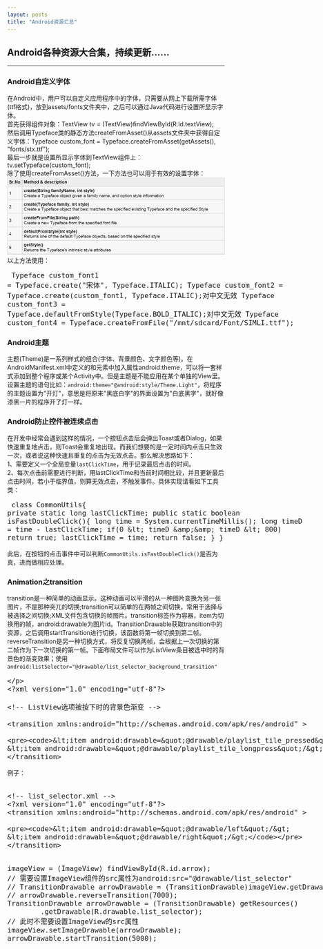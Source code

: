 ```yaml
---
layout: posts
title: "Android资源汇总"
---    
```

## Android各种资源大合集，持续更新……
-------------------------------------------  
### Android自定义字体
在Android中，用户可以自定义应用程序中的字体，只需要从网上下载所需字体(ttf格式)，放到assets/fonts文件夹中，之后可以通过Java代码进行设置所显示字体。     
首先获得组件对象：TextView tv = (TextView)findViewById(R.id.textView);      
然后调用Typeface类的静态方法createFromAsset()从assets文件夹中获得自定义字体：Typeface custom_font = Typeface.createFromAsset(getAssets(), "fonts/stx.ttf");     
最后一步就是设置所显示字体到TextView组件上：tv.setTypeface(custom_font);     
除了使用createFromAsset()方法，一下方法也可以用于有效的设置字体：    
![设置字体](/images/android/setfont.jpg)     
以上方法使用：     
<font size=4px>
<xmp class="prettyprint linenums">
Typeface custom_font1 = Typeface.create("宋体", Typeface.ITALIC);
Typeface custom_font2 = Typeface.create(custom_font1, Typeface.ITALIC);对中文无效
Typeface custom_font3 = Typeface.defaultFromStyle(Typeface.BOLD_ITALIC);对中文无效
Typeface custom_font4 = Typeface.createFromFile("/mnt/sdcard/Font/SIMLI.ttf");
</xmp>
</font>
### Android主题
主题(Theme)是一系列样式的组合(字体、背景颜色、文字颜色等)。在AndroidManifest.xml中定义的<application>和<activity>元素中加入属性android:theme，可以将一套样式添加到整个程序或某个Activity中。但是主题是不能应用在某个单独的View里。设置主题的语句比如：`android:theme="@android:style/Theme.Light"`，将程序的主题设置为"开灯"，意思是将原来"黑底白字"的界面设置为"白底黑字"，就好像漆黑一片的程序开了灯一样。     
### Android防止控件被连续点击
在开发中经常会遇到这样的情况，一个按钮点击后会弹出Toast或者Dialog，如果快速重复地点击，则Toast会重复地出现。而我们想要的是一定时间内点击只生效一次，或者说这种快速且重复的点击为无效点击。那么解决思路如下：     
1、需要定义一个全局变量`lastClickTime`，用于记录最后点击的时间。     
2、每次点击前需要进行判断，用lastClickTime和当前时间相比较，并且更新最后点击时间，若小于临界值，则算无效点击，不触发事件。具体实现请看如下工具类：     
<font size=4px>
<xmp class="prettyprint linenums">
class CommonUtils{
	private static long lastClickTime;
	public static boolean isFastDoubleClick(){
		long time = System.currentTimeMillis();
		long timeD = time - lastClickTime;
		if(0 < timeD && timeD < 800)
			return true;
		lastClickTime = time;
		return false;
	}
}
</xmp>
</font>
此后，在按钮的点击事件中可以判断`CommonUtils.isFastDoubleClick()`是否为真，进而做相应处理。     
### Animation之transition
transition是一种简单的动画显示。这种动画可以平滑的从一种图片变换为另一张图片，不是那种突兀的切换;transition可以简单的在两帧之间切换，常用于选择与被选择之间切换;XML文件包含切换的帧图片。transition标签作为容器，item为切换用的帧，android:drawable为图片id。TransitionDrawable获取transition中的资源，之后调用startTransition进行切换，该函数将第一帧切换到第二帧。reverseTransition是另一种切换方式，将反复切换两帧，会根据上一次切换的第二帧作为下一次切换的第一帧。下面布局文件可以作为ListView条目被选中时的背景色的渐变效果；使用`android:listSelector="@drawable/list_selector_background_transition"`      
<font size=4px>
<xmp class="prettyprint linenums">
<?xml version="1.0" encoding="utf-8"?>
<!-- ListView选项被按下时的背景色渐变 -->
<transition xmlns:android="http://schemas.android.com/apk/res/android" >

    <item android:drawable="@drawable/playlist_tile_pressed"/>
    <item android:drawable="@drawable/playlist_tile_longpress"/>

</transition>
</xmp>
</font>
例子：
<font size=4px>
<xmp class="prettyprint linenums">
<!-- list_selector.xml -->
<?xml version="1.0" encoding="utf-8"?>
<transition xmlns:android="http://schemas.android.com/apk/res/android" >

    <item android:drawable="@drawable/left"/>
    <item android:drawable="@drawable/right"/>

</transition>
</xmp>
</font>
<font size=4px>
<xmp class="prettyprint linenums">
imageView = (ImageView) findViewById(R.id.arrow);
// 需要设置ImageView组件的src属性为android:src="@drawable/list_selector"
// TransitionDrawable arrowDrawable = (TransitionDrawable)imageView.getDrawable();
// arrowDrawable.reverseTransition(7000);
TransitionDrawable arrowDrawable = (TransitionDrawable) getResources()
		.getDrawable(R.drawable.list_selector);
// 此时不需要设置ImageView的src属性
imageView.setImageDrawable(arrowDrawable);
arrowDrawable.startTransition(5000);
</xmp>
</font>

